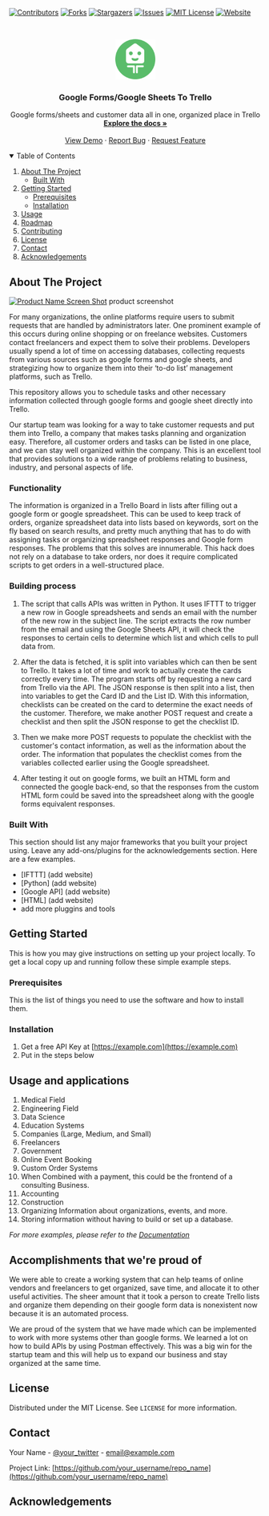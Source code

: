 <!--
*** Thanks for checking out the Best-README-Template. If you have a suggestion
*** that would make this better, please fork the repo and create a pull request
*** or simply open an issue with the tag "enhancement".
*** Thanks again! Now go create something AMAZING! :D
-->



<!-- PROJECT SHIELDS -->
<!--
*** I'm using markdown "reference style" links for readability.
*** Reference links are enclosed in brackets [ ] instead of parentheses ( ).
*** See the bottom of this document for the declaration of the reference variables
*** for contributors-url, forks-url, etc. This is an optional, concise syntax you may use.
*** https://www.markdownguide.org/basic-syntax/#reference-style-links
-->
[![Contributors][contributors-shield]][contributors-url]
[![Forks][forks-shield]][forks-url]
[![Stargazers][stars-shield]][stars-url]
[![Issues][issues-shield]][issues-url]
[![MIT License][license-shield]][license-url]
[![Website][website-shield]][website-url]



<!-- PROJECT LOGO -->
<br />
<p align="center">
  <a href="https://github.com/DillonMercz/Sheets2Trello/blob/main/">
    <img src="Logo.png" alt="Logo" width="80" height="80">
  </a>

  <h3 align="center">Google Forms/Google Sheets To Trello</h3>

  <p align="center">
    Google forms/sheets and customer data all in one, organized place in Trello
    <br />
    <a href="https://github.com/DillonMercz/Sheets2Trello"><strong>Explore the docs »</strong></a>
    <br />
    <br />
    <a href="https://github.com/DillonMercz/Sheets2Trello">View Demo</a>
    ·
    <a href="https://github.com/DillonMercz/Sheets2Trello/issues">Report Bug</a>
    ·
    <a href="https://github.com/DillonMercz/Sheets2Trello/issues">Request Feature</a>
  </p>
</p>



<!-- TABLE OF CONTENTS -->
<details open="open">
  <summary>Table of Contents</summary>
  <ol>
    <li>
      <a href="#about-the-project">About The Project</a>
      <ul>
        <li><a href="#built-with">Built With</a></li>
      </ul>
    </li>
    <li>
      <a href="#getting-started">Getting Started</a>
      <ul>
        <li><a href="#prerequisites">Prerequisites</a></li>
        <li><a href="#installation">Installation</a></li>
      </ul>
    </li>
    <li><a href="#usage">Usage</a></li>
    <li><a href="#roadmap">Roadmap</a></li>
    <li><a href="#contributing">Contributing</a></li>
    <li><a href="#license">License</a></li>
    <li><a href="#contact">Contact</a></li>
    <li><a href="#acknowledgements">Acknowledgements</a></li>
  </ol>
</details>



<!-- ABOUT THE PROJECT -->
## About The Project

[![Product Name Screen Shot][product-screenshot]](https://github.com/DillonMercz/Sheets2Trello/blob/main/trello%20splur.png) product screenshot 

For many organizations, the online platforms require users to submit requests that are handled by administrators later. One prominent example of this occurs during online shopping or on freelance websites. Customers contact freelancers and expect them to solve their problems. Developers usually spend a lot of time on accessing databases, collecting requests from various sources such as google forms and google sheets, and strategizing how to organize them into their ‘to-do list’ management platforms, such as Trello.  
 
This repository allows you to schedule tasks and other necessary information collected through google forms and google sheet directly into Trello. 

Our startup team was looking for a way to take customer requests and put them into Trello, a company that makes tasks planning and organization easy. Therefore, all customer orders and tasks can be listed in one place, and we can stay well organized within the company. This is an excellent tool that provides solutions to a wide range of problems relating to business, industry, and personal aspects of life. 

### Functionality 

The information is organized in a Trello Board in lists after filling out a google form or google spreadsheet. This can be used to keep track of orders, organize spreadsheet data into lists based on keywords, sort on the fly based on search results, and pretty much anything that has to do with assigning tasks or organizing spreadsheet responses and Google form responses. The problems that this solves are innumerable. This hack does not rely on a database to take orders, nor does it require complicated scripts to get orders in a well-structured place.

### Building process

1. The script that calls APIs was written in Python. It uses IFTTT to trigger a new row in Google spreadsheets and sends an email with the number of the new row in the subject line. The script extracts the row number from the email and using the Google Sheets API, it will check the responses to certain cells to determine which list and which cells to pull data from.

2. After the data is fetched, it is split into variables which can then be sent to Trello. It takes a lot of time and work to actually create the cards correctly every time. The program starts off by requesting a new card from Trello via the API. The JSON response is then split into a list, then into variables to get the Card ID and the List ID. With this information, checklists can be created on the card to determine the exact needs of the customer. Therefore, we make another POST request and create a checklist and then split the JSON response to get the checklist ID.

3. Then we make more POST requests to populate the checklist with the customer's contact information, as well as the information about the order. The information that populates the checklist comes from the variables collected earlier using the Google spreadsheet.

4. After testing it out on google forms, we built an HTML form and connected the google back-end, so that the responses from the custom HTML form could be saved into the spreadsheet along with the google forms equivalent responses.

### Built With

This section should list any major frameworks that you built your project using. Leave any add-ons/plugins for the acknowledgements section. Here are a few examples.
* [IFTTT] (add website)
* [Python] (add website)
* [Google API] (add website)
* [HTML] (add website)
* add more pluggins and tools 


<!-- GETTING STARTED -->
## Getting Started

This is how you may give instructions on setting up your project locally.
To get a local copy up and running follow these simple example steps.

### Prerequisites

This is the list of things you need to use the software and how to install them.


### Installation

1. Get a free API Key at [https://example.com](https://example.com)
2. Put in the steps below 


<!-- USAGE EXAMPLES -->
## Usage and applications

1. Medical Field
2. Engineering Field
3. Data Science
4. Education Systems
5. Companies (Large, Medium, and Small)
6. Freelancers
7. Government
8. Online Event Booking
9. Custom Order Systems
10. When Combined with a payment, this could be the frontend of a consulting Business.
11. Accounting
12. Construction
13. Organizing Information about organizations, events, and more.
14. Storing information without having to build or set up a database.

_For more examples, please refer to the [Documentation](https://example.com)_


<!-- Accomplishments -->

## Accomplishments that we're proud of

We were able to create a working system that can help teams of online vendors and freelancers to get organized, save time, and allocate it to other useful activities. The sheer amount that it took a person to create Trello lists and organize them depending on their google form data is nonexistent now because it is an automated process.

We are proud of the system that we have made which can be implemented to work with more systems other than google forms. We learned a lot on how to build APIs by using Postman effectively. This was a big win for the startup team and this will help us to expand our business and stay organized at the same time.


<!-- LICENSE -->
## License

Distributed under the MIT License. See `LICENSE` for more information.



<!-- CONTACT -->
## Contact

Your Name - [@your_twitter](https://twitter.com/your_username) - email@example.com

Project Link: [https://github.com/your_username/repo_name](https://github.com/your_username/repo_name)



<!-- ACKNOWLEDGEMENTS -->
## Acknowledgements





<!-- MARKDOWN LINKS & IMAGES -->
<!-- https://www.markdownguide.org/basic-syntax/#reference-style-links -->
[contributors-shield]: https://img.shields.io/github/contributors/othneildrew/Best-README-Template.svg?style=for-the-badge
[contributors-url]: https://github.com/DillonMercz/Sheets2Trello/graphs/contributors
[forks-shield]: https://img.shields.io/github/forks/othneildrew/Best-README-Template.svg?style=for-the-badge
[forks-url]: https://github.com/DillonMercz/Sheets2Trello/network/members
[stars-shield]: https://img.shields.io/github/stars/othneildrew/Best-README-Template.svg?style=for-the-badge
[stars-url]: https://github.com/DillonMercz/Sheets2Trello/stargazers
[issues-shield]: https://img.shields.io/github/issues/othneildrew/Best-README-Template.svg?style=for-the-badge
[issues-url]: https://github.com/DillonMercz/Sheets2Trello/issues
[license-shield]: https://img.shields.io/github/license/othneildrew/Best-README-Template.svg?style=for-the-badge
[license-url]: https://github.com/DillonMercz/Sheets2Trello/blob/master/LICENSE.txt
[website-shield]: https://img.shields.io/website?down_color=lightgrey&down_message=offline&up_color=blue&up_message=online&url=https%3A%2F%2Fshields.io
[website-url]: https://splurket.com
[product-screenshot]: images/screenshot.png
